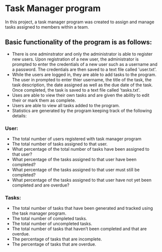# Task Manager program
In this project, a task manager program was created to assign and manage tasks assigned to members within a team. 
## Basic functionality of the program is as follows: 
* There is one adminstrator and only the administrator is able to register new users. Upon registration of a new user, the administrator is prompted to enter the credentials of a new user such as a username and a password. 
The credentials are then saved to a text file called 'user.txt'.
* While the users are logged in, they are able to add tasks to the program. The user in prompted to enter thier username, the title of the task, the task description, the date assigned
as well as the due date of the task. Once completed, the task is saved to a text file called 'tasks.txt'.
* Uses are able to view their own tasks and are given the ability to edit their or mark them as complete.
* Users are able to view all tasks added to the program.
* Statistics are generated by the program keeping track of the following details:
### User:
* The total number of users registered with task manager program
* The total number of tasks assigned to that user.
* What percentage of the total number of tasks have
been assigned to that user?
* What percentage of the tasks assigned to that user
have been completed?
* What percentage of the tasks assigned to that user
must still be completed?
* What percentage of the tasks assigned to that user
have not yet been completed and are overdue?
### Tasks:
* The total number of tasks that have been generated and
tracked using the task manager program. 
* The total number of completed tasks.
* The total number of uncompleted tasks.
* The total number of tasks that haven’t been completed and
that are overdue.
* The percentage of tasks that are incomplete.
* The percentage of tasks that are overdue.
